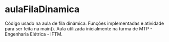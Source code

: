 # aulaFilaDinamica
Código usado na aula de fila dinâmica. Funções implementadas e atividade para ser feita na main(). Aula utilizada inicialmente na turma de MTP - Engenharia Elétrica - IFTM.
